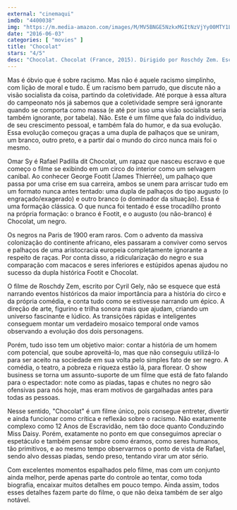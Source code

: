 ```yaml
---
external: "cinemaqui"
imdb: "4400038"
img: "https://m.media-amazon.com/images/M/MV5BNGE5NzkxMGItNzVjYy00MTY1LTk1NWMtNWNmMWNhMTdjZjJmXkEyXkFqcGdeQXVyODU5MDg5OTY@._V1_SY150_CR2,0,101,150_.jpg"
date: "2016-06-03"
categories: [ "movies" ]
title: "Chocolat"
stars: "4/5"
desc: "Chocolat. Chocolat (France, 2015). Dirigido por Roschdy Zem. Escrito por Cyril Gely, Olivier Gorce, Gérard Noiriel, Roschdy Zem. Com Omar Sy, James Thierrée, Clotilde Hesme, Olivier Gourmet, Frédéric Pierrot, Noémie Lvovsky, Alice de Lencquesaing, Alex Descas, Olivier Rabourdin."
---
```

Mas é óbvio que é sobre racismo. Mas não é aquele racismo simplinho, com lição de moral e tudo. É um racismo bem parrudo, que discute não a visão socialista da coisa, partindo da coletividade. Até porque à essa altura do campeonato nós já sabemos que a coletividade sempre será ignorante quando se comporta como massa (e até por isso uma visão socialista seria também ignorante, por tabela). Não. Este é um filme que fala do indivíduo, de seu crescimento pessoal, e também fala do humor, e da sua evolução. Essa evolução começou graças a uma dupla de palhaços que se uniram, um branco, outro preto, e a partir daí o mundo do circo nunca mais foi o mesmo.

Omar Sy é Rafael Padilla dit Chocolat, um rapaz que nasceu escravo e que começo o filme se exibindo em um circo do interior como um selvagem canibal. Ao conhecer George Footit (James Thierrée), um palhaço que passa por uma crise em sua carreira, ambos se unem para arriscar tudo em um formato nunca antes tentado: uma dupla de palhaços do tipo augusto (o engraçado/exagerado) e outro branco (o dominador da situação). Essa é uma formação clássica. O que nunca foi tentado é esse trocadilho pronto na própria formação: o branco é Footit, e o augusto (ou não-branco) é Chocolat, um negro.

Os negros na Paris de 1900 eram raros. Com o advento da massiva colonização do continente africano, eles passaram a conviver como servos e palhaços de uma aristocracia europeia completamente ignorante a respeito de raças. Por conta disso, a ridicularização do negro e sua comparação com macacos e seres inferiores e estúpidos apenas ajudou no sucesso da dupla histórica Footit e Chocolat.

O filme de Roschdy Zem, escrito por Cyril Gely, não se esquece que está narrando eventos históricos da maior importância para a história do circo e da própria comédia, e conta tudo como se estivesse narrando um épico. A direção de arte, figurino e trilha sonora mais que ajudam, criando um universo fascinante e lúdico. As transições rápidas e inteligentes conseguem montar um verdadeiro mosaico temporal onde vamos observando a evolução dos dois personagens.

Porém, tudo isso tem um objetivo maior: contar a história de um homem com potencial, que soube aproveitá-lo, mas que não conseguiu utilizá-lo para ser aceito na sociedade em sua volta pelo simples fato de ser negro. A comédia, o teatro, a pobreza e riqueza estão lá, para florear. O show business se torna um assunto-suporte de um filme que está de fato falando para o espectador: note como as piadas, tapas e chutes no negro são ofensivas para nós hoje, mas eram motivos de gargalhadas antes para todas as pessoas.

Nesse sentido, "Chocolat" é um filme único, pois consegue entreter, divertir e ainda funcionar como crítica e reflexão sobre o racismo. Não exatamente complexo como 12 Anos de Escravidão, nem tão doce quanto Conduzindo Miss Daisy. Porém, exatamente no ponto em que conseguimos apreciar o espetáculo e também pensar sobre como éramos, como seres humanos, tão primitivos, e ao mesmo tempo observarmos o ponto de vista de Rafael, sendo alvo dessas piadas, sendo preso, tentando virar um ator sério.

Com excelentes momentos espalhados pelo filme, mas com um conjunto ainda melhor, perde apenas parte do controle ao tentar, como toda biografia, encaixar muitos detalhes em pouco tempo. Ainda assim, todos esses detalhes fazem parte do filme, o que não deixa também de ser algo notável.
